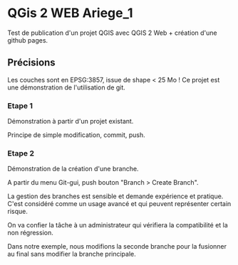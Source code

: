 # QGis 2 WEB Ariege_1

Test de publication d'un projet QGIS avec QGIS 2 Web +  création d'une github pages.

## Précisions

Les couches sont en EPSG:3857, issue de shape < 25 Mo !
Ce projet est une démonstration de l'utilisation de git.

### Etape 1

Démonstration à partir d'un projet existant.

Principe de simple modification, commit, push.

### Etape 2

Démonstration de la création d'une branche.

A partir du menu Git-gui, push bouton "Branch > Create Branch".

La gestion des branches est sensible et demande expérience et pratique. C'est considéré comme un usage avancé et qui peuvent représenter certain risque.

On va confier la tâche à un administrateur qui vérifiera la compatibilité et la non régression. 

Dans notre exemple, nous modifions la seconde branche pour la fusionner au final sans modifier la branche principale.


